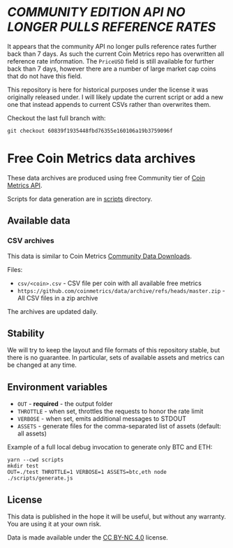 # _*COMMUNITY EDITION API NO LONGER PULLS REFERENCE RATES*_

It appears that the community API no longer pulls reference rates further back than 7 days. As such the current Coin Metrics repo has overwritten all reference rate information. The `PriceUSD` field is still available for further back than 7 days, however there are a number of large market cap coins that do not have this field. 

This repository is here for historical purposes under the license it was originally released under. I will likely update the current script or add a new one that instead appends to current CSVs rather than overwrites them.

Checkout the last full branch with:

```shell
git checkout 60839f1935448fbd76355e160106a19b3759096f
```

# Free Coin Metrics data archives

These data archives are produced using free Community tier of [Coin Metrics API](https://docs.coinmetrics.io/api).

Scripts for data generation are in [scripts](scripts) directory.

## Available data

### CSV archives

This data is similar to Coin Metrics [Community Data Downloads](https://coinmetrics.io/community-network-data/).

Files:

* `csv/<coin>.csv` - CSV file per coin with all available free metrics
* `https://github.com/coinmetrics/data/archive/refs/heads/master.zip` - All CSV files in a zip archive

The archives are updated daily.

## Stability

We will try to keep the layout and file formats of this repository stable, but there is no guarantee. In particular, sets of available assets and metrics can be changed at any time.

## Environment variables

- `OUT` - **required** - the output folder
- `THROTTLE` - when set, throttles the requests to honor the rate limit
- `VERBOSE` - when set, emits additional messages to STDOUT
- `ASSETS` - generate files for the comma-separated list of assets (default: all assets)

Example of a full local debug invocation to generate only BTC and ETH:

```shell
yarn --cwd scripts
mkdir test
OUT=./test THROTTLE=1 VERBOSE=1 ASSETS=btc,eth node ./scripts/generate.js
```

## License

This data is published in the hope it will be useful, but without any warranty. You are using it at your own risk.

Data is made available under the [CC BY-NC 4.0](https://creativecommons.org/licenses/by-nc/4.0/) license.
